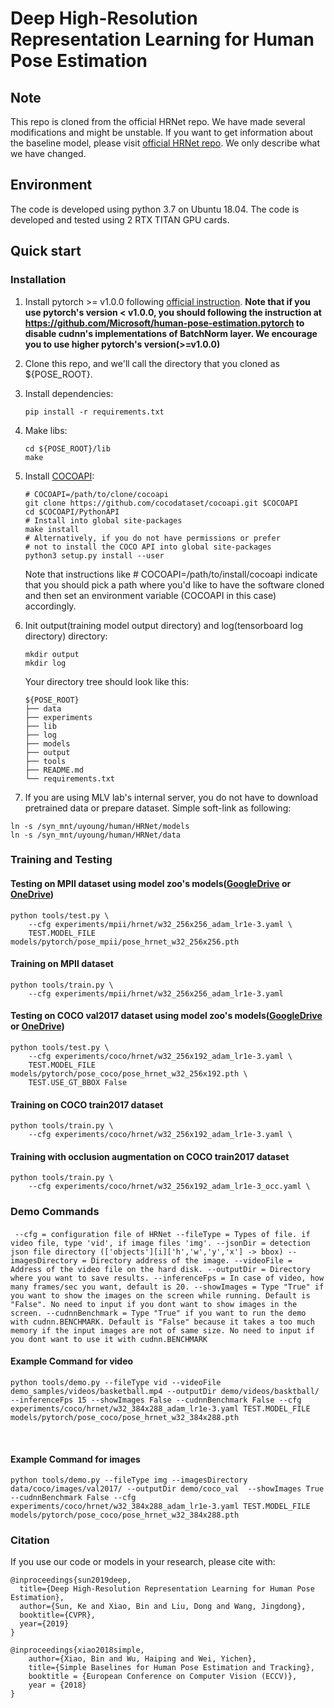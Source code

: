 # Deep High-Resolution Representation Learning for Human Pose Estimation

## Note
This repo is cloned from the official HRNet repo.
We have made several modifications and might be unstable.
If you want to get information about the baseline model, please visit [official HRNet repo](https://github.com/HRNet/HRNet-Human-Pose-Estimation).
We only describe what we have changed.

## Environment
The code is developed using python 3.7 on Ubuntu 18.04. The code is developed and tested using 2 RTX TITAN GPU cards.

## Quick start
### Installation
1. Install pytorch >= v1.0.0 following [official instruction](https://pytorch.org/).
   **Note that if you use pytorch's version < v1.0.0, you should following the instruction at <https://github.com/Microsoft/human-pose-estimation.pytorch> to disable cudnn's implementations of BatchNorm layer. We encourage you to use higher pytorch's version(>=v1.0.0)**
2. Clone this repo, and we'll call the directory that you cloned as ${POSE_ROOT}.
3. Install dependencies:
   ```
   pip install -r requirements.txt
   ```
4. Make libs:
   ```
   cd ${POSE_ROOT}/lib
   make
   ```
5. Install [COCOAPI](https://github.com/cocodataset/cocoapi):
   ```
   # COCOAPI=/path/to/clone/cocoapi
   git clone https://github.com/cocodataset/cocoapi.git $COCOAPI
   cd $COCOAPI/PythonAPI
   # Install into global site-packages
   make install
   # Alternatively, if you do not have permissions or prefer
   # not to install the COCO API into global site-packages
   python3 setup.py install --user
   ```
   Note that instructions like # COCOAPI=/path/to/install/cocoapi indicate that you should pick a path where you'd like to have the software cloned and then set an environment variable (COCOAPI in this case) accordingly.
4. Init output(training model output directory) and log(tensorboard log directory) directory:

   ```
   mkdir output
   mkdir log
   ```

   Your directory tree should look like this:

   ```
   ${POSE_ROOT}
   ├── data
   ├── experiments
   ├── lib
   ├── log
   ├── models
   ├── output
   ├── tools
   ├── README.md
   └── requirements.txt
   ```

5. If you are using MLV lab's internal server, you do not have to download pretrained data or prepare dataset. Simple soft-link as following:
```
ln -s /syn_mnt/uyoung/human/HRNet/models
ln -s /syn_mnt/uyoung/human/HRNet/data
```

### Training and Testing

#### Testing on MPII dataset using model zoo's models([GoogleDrive](https://drive.google.com/drive/folders/1hOTihvbyIxsm5ygDpbUuJ7O_tzv4oXjC?usp=sharing) or [OneDrive](https://1drv.ms/f/s!AhIXJn_J-blW231MH2krnmLq5kkQ))


```
python tools/test.py \
    --cfg experiments/mpii/hrnet/w32_256x256_adam_lr1e-3.yaml \
    TEST.MODEL_FILE models/pytorch/pose_mpii/pose_hrnet_w32_256x256.pth
```

#### Training on MPII dataset

```
python tools/train.py \
    --cfg experiments/mpii/hrnet/w32_256x256_adam_lr1e-3.yaml
```

#### Testing on COCO val2017 dataset using model zoo's models([GoogleDrive](https://drive.google.com/drive/folders/1hOTihvbyIxsm5ygDpbUuJ7O_tzv4oXjC?usp=sharing) or [OneDrive](https://1drv.ms/f/s!AhIXJn_J-blW231MH2krnmLq5kkQ))


```
python tools/test.py \
    --cfg experiments/coco/hrnet/w32_256x192_adam_lr1e-3.yaml \
    TEST.MODEL_FILE models/pytorch/pose_coco/pose_hrnet_w32_256x192.pth \
    TEST.USE_GT_BBOX False
```

#### Training on COCO train2017 dataset

```
python tools/train.py \
    --cfg experiments/coco/hrnet/w32_256x192_adam_lr1e-3.yaml \
```

#### Training with occlusion augmentation on COCO train2017 dataset

```
python tools/train.py \
    --cfg experiments/coco/hrnet/w32_256x192_adam_lr1e-3_occ.yaml \

```

### Demo Commands
​```
--cfg = configuration file of HRNet
--fileType = Types of file. if video file, type 'vid', if image files 'img'.
--jsonDir = detection json file directory (['objects'][i]['h','w','y','x'] -> bbox)
--imagesDirectory = Directory address of the image.
--videoFile = Address of the video file on the hard disk.
--outputDir = Directory where you want to save results.
--inferenceFps = In case of video, how many frames/sec you want,
        default is 20.
--showImages = Type "True" if you want to show the images on the
        screen while running. Default is "False". No need to input if you
        dont want to show images in the screen.
--cudnnBenchmark = Type "True" if you want to run the demo with
        cudnn.BENCHMARK. Default is "False" because it takes a too much
        memory if the input images are not of same size. No need to input if you
        dont want to use it with cudnn.BENCHMARK
​```
#### Example Command for video
    python tools/demo.py --fileType vid --videoFile demo_samples/videos/basketball.mp4 --outputDir demo/videos/basktball/ --inferenceFps 15 --showImages False --cudnnBenchmark False --cfg experiments/coco/hrnet/w32_384x288_adam_lr1e-3.yaml TEST.MODEL_FILE models/pytorch/pose_coco/pose_hrnet_w32_384x288.pth
​
#### Example Command for images
    python tools/demo.py --fileType img --imagesDirectory data/coco/images/val2017/ --outputDir demo/coco_val  --showImages True --cudnnBenchmark False --cfg experiments/coco/hrnet/w32_384x288_adam_lr1e-3.yaml TEST.MODEL_FILE models/pytorch/pose_coco/pose_hrnet_w32_384x288.pth

### Citation
If you use our code or models in your research, please cite with:
```
@inproceedings{sun2019deep,
  title={Deep High-Resolution Representation Learning for Human Pose Estimation},
  author={Sun, Ke and Xiao, Bin and Liu, Dong and Wang, Jingdong},
  booktitle={CVPR},
  year={2019}
}

@inproceedings{xiao2018simple,
    author={Xiao, Bin and Wu, Haiping and Wei, Yichen},
    title={Simple Baselines for Human Pose Estimation and Tracking},
    booktitle = {European Conference on Computer Vision (ECCV)},
    year = {2018}
}
```
